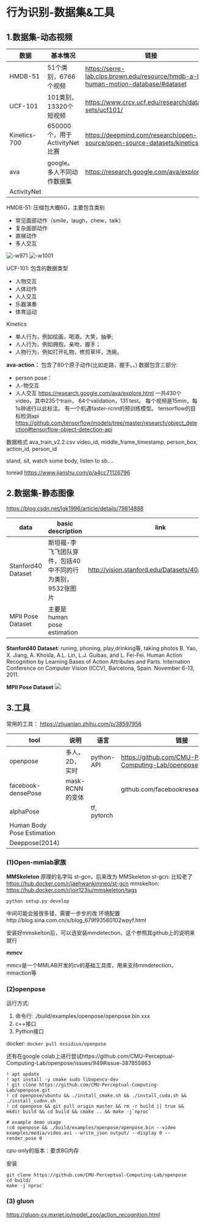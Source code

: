 # 行为识别-数据集&工具

## 1.数据集-动态视频

| 数据 | 基本情况 | 链接 |
| --- | --- | --- |
| HMDB-51 | 51个类别，6766个视频 | https://serre-lab.clps.brown.edu/resource/hmdb-a-large-human-motion-database/#dataset |
| UCF-101 | 101类别，13320个短视频 | https://www.crcv.ucf.edu/research/data-sets/ucf101/  |
| Kinetics-700 | 650000个，用于ActivityNet比赛 | https://deepmind.com/research/open-source/open-source-datasets/kinetics/ |
| ava | google。多人不同动作数据集 | https://research.google.com/ava/explore.html |
| ActivityNet | | |

HMDB-51: 压缩包大概6G，主要包含类别
- 常见面部动作（smile，laugh，chew，talk）
- 复杂面部动作
- 直梯动作
- 多人交互

![-w971](media/15899772943822/15913243160558.jpg)
![-w1001](media/15899772943822/15913243437161.jpg)


UCF-101: 包含的数据类型
- 人物交互
- 人体动作
- 人人交互
- 乐器演奏
- 体育运动


Kinetics
- 单人行为，例如绘画，喝酒，大笑，抽拳;
- 人人行为，例如拥抱，亲吻，握手；
- 人物行为，例如打开礼物，修剪草坪，洗碗。

**ava-action：**
包含了80个原子动作(比如走路，握手。。) 数据包含三部分:
- person pose：
- 人-物交互
- 人人交互
https://research.google.com/ava/explore.html
一共430个video，其中235个train， 64个validation，131 test。 每个视频是15min，每1s钟进行以此标注。
有一个机遇faster-rcnn的预训练模型。 tensorflow的目标检测api https://github.com/tensorflow/models/tree/master/research/object_detection#tensorflow-object-detection-api

数据格式 ava_train_v2.2.csv
video_id, middle_frame_timestamp, person_box, action_id, person_id

stand, sit, watch some body, listen to sb....

toread
https://www.jianshu.com/p/a4cc71126796


## 2.数据集-静态图像

https://blog.csdn.net/lgk1996/article/details/79814888


| data | basic description | link |
| --- | --- | --- |
| Stanford40 Dataset | 斯坦福-李飞飞团队穿件，包括40中不同的行为类别，9532张图片 | http://vision.stanford.edu/Datasets/40actions.html |
| MPII Pose Dataset | 主要是human pose estimation| |


**Stanford40 Dataset**: runing, phoning, play,drinking等, taking photos
B. Yao, X. Jiang, A. Khosla, A.L. Lin, L.J. Guibas, and L. Fei-Fei. Human Action Recognition by Learning Bases of Action Attributes and Parts. Internation Conference on Computer Vision (ICCV), Barcelona, Spain. November 6-13, 2011. 

**MPII Pose Dataset**
![](media/15899772943822/15917594608821.jpg)



## 3.工具

常用的工具：
https://zhuanlan.zhihu.com/p/38597956


| tool | 说明 | 语言 | 链接 |
| --- | --- | --- | --- |
| openpose | 多人，2D，实时 | python-API | https://github.com/CMU-Perceptual-Computing-Lab/openpose |
| facebook-densePose | mask-RCNN的变体 |  |  github.com/facebookresearch/Densepose|
| alphaPose |  | tf, pytorch |  |
| Human Body Pose Estimation |  |  |  |
| Deeppose(2014) |  |  |  |


### (1)Open-mmlab家族
**MMSkeleton**
原理的名字叫 st-gcn，后来改为 MMSkeleton
st-gcn: 比较老了 https://hub.docker.com/r/jaehwankimneo/st-gcn
mmskelton: https://hub.docker.com/r/ioir123ju/mmskeleton/tags

```
python setup.py develop
```
中间可能会报很多错，需要一步步的改
环境配置http://blog.sina.com.cn/s/blog_679f93560102wpyf.html

安装好mmskelton后，可以选安装mmdetection，这个参照其github上的说明来就行

**mmcv**

mmcv是一个MMLAB开发的cv的基础工具库，用来支持mmdetection，mmaction等

### (2)openpose

运行方式:
1. 命令行: ./build/examples/openpose/openpose.bin xxx
2. c++接口
3. Python接口

docker: `docker pull exsidius/openpose`

还有在google colab上进行尝试https://github.com/CMU-Perceptual-Computing-Lab/openpose/issues/949#issue-387855863

```
! apt update
! apt install -y cmake sudo libopencv-dev
! git clone https://github.com/CMU-Perceptual-Computing-Lab/openpose.git
! cd openpose/ubuntu && ./install_cmake.sh && ./install_cuda.sh && ./install_cudnn.sh
! cd openpose && git pull origin master && rm -r build || true && mkdir build && cd build && cmake .. && make -j`nproc`

# example demo usage
!cd openpose && ./build/examples/openpose/openpose.bin --video examples/media/video.avi --write_json output/ --display 0 --render_pose 0
```

cpu-only的版本：要求8G内存

安装
```
git clone https://github.com/CMU-Perceptual-Computing-Lab/openpose
cd build/
make -j`nproc`
```


### (3) gluon
https://gluon-cv.mxnet.io/model_zoo/action_recognition.html